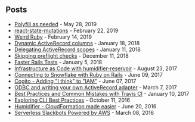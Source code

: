 ## Posts

* [Polyfill as needed](https://engineering.culturehq.com/posts/2019-05-23-polyfill-as-needed) - May 28, 2019
* [react-state-mutations](https://engineering.culturehq.com/posts/2019-02-22-react-state-mutations) - February 22, 2019
* [Weird Ruby](https://engineering.culturehq.com/posts/2019-02-14-weird-ruby) - February 14, 2019
* [Dynamic ActiveRecord columns](https://engineering.culturehq.com/posts/2019-01-18-dynamic-activerecord-columns) - January 18, 2018
* [Delegating ActiveRecord scopes](https://engineering.culturehq.com/posts/2019-01-11-delegating-activerecord-scopes) - January 11, 2018
* [Skipping preflight checks](https://engineering.culturehq.com/posts/2018-12-11-skipping-preflight-checks) - December 11, 2018
* [Faster Rails Tests](https://gist.github.com/kddeisz/66f2e7749535f30f868d36021056fd15) - January 5, 2018
* [Infrastructure as Code with humidifier-reservoir](http://eng.localytics.com/infrastructure-as-code-with-humidifier-reservoir/) - August 23, 2017
* [Connecting to Snowflake with Ruby on Rails](http://eng.localytics.com/connecting-to-snowflake-with-ruby-on-rails/) - June 09, 2017
* [Cogito - Adding "I think" to "IAM"](http://eng.localytics.com/cogito/) - June 07, 2017
* [ODBC and writing your own ActiveRecord adapter](http://eng.localytics.com/odbc-and-writing-your-own-activerecord-adapter/) - March 7, 2017
* [Best Practices and Common Mistakes with Travis CI](http://eng.localytics.com/best-practices-and-common-mistakes-with-travis-ci/) - January 10, 2017
* [Exploring CLI Best Practices](http://eng.localytics.com/exploring-cli-best-practices/) - October 11, 2016
* [Humidifier - CloudFormation made easier](http://eng.localytics.com/humidifier-cloudformation-made-easier/) - June 20, 2016
* [Serverless Slackbots Powered by AWS](http://eng.localytics.com/serverless-slackbots-powered-by-aws/) - March 08, 2016
